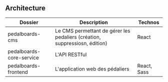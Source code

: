 ## Architecture

| Dossier                  	| Description                                                                  	| Technos     	|
|--------------------------	|------------------------------------------------------------------------------	|-------------	|
| pedalboards-cms          	| Le CMS permettant de gérer  les pedaliers (création,  suppressiosn, édition) 	| React       	|
| pedalboards-core-service 	| L'API RESTful                                                                	|             	|
| pedalboards-frontend     	| L'application web des  pédaliers                                             	| React, Sass 	|